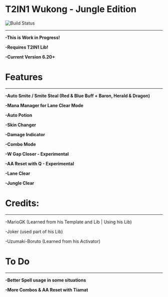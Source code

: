 # T2IN1 Wukong - Jungle Edition

![Build Status](https://camo.githubusercontent.com/cfcaf3a99103d61f387761e5fc445d9ba0203b01/68747470733a2f2f7472617669732d63692e6f72672f6477796c2f657374612e7376673f6272616e63683d6d6173746572?branch=master)

___
**-This is Work in Progress!**

**-Requires T2IN1 Lib!**

**-Current Version 6.20+**


# Features
___
**-Auto Smite / Smite Steal (Red & Blue Buff + Baron, Herald & Dragon)**

**-Mana Manager for Lane Clear Mode**

**-Auto Potion**

**-Skin Changer**

**-Damage Indicator**

**-Combo Mode**

**-W Gap Closer - Experimental**

**-AA Reset with Q - Experimental**

**-Lane Clear**

**-Jungle Clear**


# Credits:
___

-MarioGK (Learned from his Template and Lib | Using his Lib)

-Joker (used part of his Lib)

-Uzumaki-Boruto (Learned from his Activator)


# To Do
___
**-Better Spell usage in some situations**

**-More Combos & AA Reset with Tiamat**
